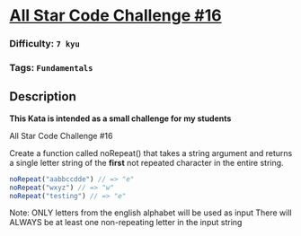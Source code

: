# [All Star Code Challenge #16](https://www.codewars.com/kata/586566b773bd9cbe2b000013)

### Difficulty: `7 kyu`

### Tags: `Fundamentals`

## Description

**This Kata is intended as a small challenge for my students**

All Star Code Challenge #16

Create a function called noRepeat() that takes a string argument and returns a single letter string of the **first** not repeated character in the entire string.

```js
noRepeat("aabbccdde") // => "e"
noRepeat("wxyz") // => "w"
noRepeat("testing") // => "e"
```

Note: ONLY letters from the english alphabet will be used as input There will ALWAYS be at least one non-repeating letter in the input string